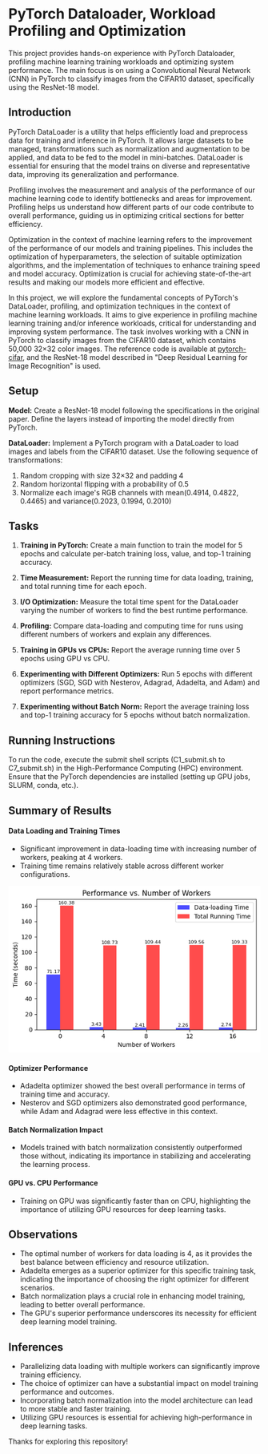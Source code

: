 # PyTorch Dataloader, Workload Profiling and Optimization

This project provides hands-on experience with PyTorch Dataloader, profiling machine learning training workloads and optimizing system performance. The main focus is on using a Convolutional Neural Network (CNN) in PyTorch to classify images from the CIFAR10 dataset, specifically using the ResNet-18 model.

## Introduction

PyTorch DataLoader is a utility that helps efficiently load and preprocess data for training and inference in PyTorch. It allows large datasets to be managed, transformations such as normalization and augmentation to be applied, and data to be fed to the model in mini-batches. DataLoader is essential for ensuring that the model trains on diverse and representative data, improving its generalization and performance.

Profiling involves the measurement and analysis of the performance of our machine learning code to identify bottlenecks and areas for improvement. Profiling helps us understand how different parts of our code contribute to overall performance, guiding us in optimizing critical sections for better efficiency.

Optimization in the context of machine learning refers to the improvement of the performance of our models and training pipelines. This includes the optimization of hyperparameters, the selection of suitable optimization algorithms, and the implementation of techniques to enhance training speed and model accuracy. Optimization is crucial for achieving state-of-the-art results and making our models more efficient and effective.

In this project, we will explore the fundamental concepts of PyTorch's DataLoader, profiling, and optimization techniques in the context of machine learning workloads. It aims to give experience in profiling machine learning training and/or inference workloads, critical for understanding and improving system performance. The task involves working with a CNN in PyTorch to classify images from the CIFAR10 dataset, which contains 50,000 32×32 color images. The reference code is available at [pytorch-cifar](https://github.com/kuangliu/pytorch-cifar), and the ResNet-18 model described in "Deep Residual Learning for Image Recognition" is used.

## Setup

**Model:** Create a ResNet-18 model following the specifications in the original paper. Define the layers instead of importing the model directly from PyTorch.

**DataLoader:** Implement a PyTorch program with a DataLoader to load images and labels from the CIFAR10 dataset. Use the following sequence of transformations:
1. Random cropping with size 32×32 and padding 4
2. Random horizontal flipping with a probability of 0.5
3. Normalize each image's RGB channels with mean(0.4914, 0.4822, 0.4465) and variance(0.2023, 0.1994, 0.2010)

## Tasks

1. **Training in PyTorch:** Create a main function to train the model for 5 epochs and calculate per-batch training loss, value, and top-1 training accuracy.

2. **Time Measurement:** Report the running time for data loading, training, and total running time for each epoch.

3. **I/O Optimization:** Measure the total time spent for the DataLoader varying the number of workers to find the best runtime performance.

4. **Profiling:** Compare data-loading and computing time for runs using different numbers of workers and explain any differences.

5. **Training in GPUs vs CPUs:** Report the average running time over 5 epochs using GPU vs CPU.

6. **Experimenting with Different Optimizers:** Run 5 epochs with different optimizers (SGD, SGD with Nesterov, Adagrad, Adadelta, and Adam) and report performance metrics.

7. **Experimenting without Batch Norm:** Report the average training loss and top-1 training accuracy for 5 epochs without batch normalization.

## Running Instructions

To run the code, execute the submit shell scripts (C1_submit.sh to C7_submit.sh) in the High-Performance Computing (HPC) environment. Ensure that the PyTorch dependencies are installed (setting up GPU jobs, SLURM, conda, etc.).

## Summary of Results

#### Data Loading and Training Times

- Significant improvement in data-loading time with increasing number of workers, peaking at 4 workers.
- Training time remains relatively stable across different worker configurations.

![Image](image.png)

#### Optimizer Performance

- Adadelta optimizer showed the best overall performance in terms of training time and accuracy.
- Nesterov and SGD optimizers also demonstrated good performance, while Adam and Adagrad were less effective in this context.

#### Batch Normalization Impact

- Models trained with batch normalization consistently outperformed those without, indicating its importance in stabilizing and accelerating the learning process.

#### GPU vs. CPU Performance

- Training on GPU was significantly faster than on CPU, highlighting the importance of utilizing GPU resources for deep learning tasks.

## Observations

- The optimal number of workers for data loading is 4, as it provides the best balance between efficiency and resource utilization.
- Adadelta emerges as a superior optimizer for this specific training task, indicating the importance of choosing the right optimizer for different scenarios.
- Batch normalization plays a crucial role in enhancing model training, leading to better overall performance.
- The GPU's superior performance underscores its necessity for efficient deep learning model training.

## Inferences

- Parallelizing data loading with multiple workers can significantly improve training efficiency.
- The choice of optimizer can have a substantial impact on model training performance and outcomes.
- Incorporating batch normalization into the model architecture can lead to more stable and faster training.
- Utilizing GPU resources is essential for achieving high-performance in deep learning tasks.

Thanks for exploring this repository!
